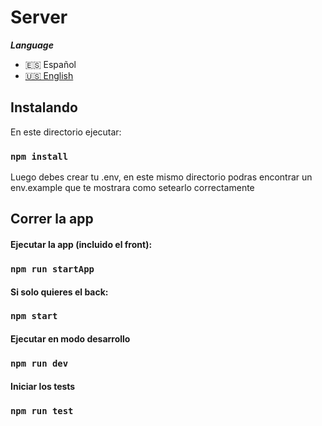 # Server

**_Language_**

- 🇪🇸 Español
- [🇺🇸 English](./README.en.md)

## Instalando

En este directorio ejecutar:

### `npm install`

Luego debes crear tu .env, en este mismo directorio podras encontrar un env.example que te mostrara como setearlo correctamente

## Correr la app

#### Ejecutar la app (incluido el front):

### `npm run startApp`

#### Si solo quieres el back:

### `npm start`

#### Ejecutar en modo desarrollo

### `npm run dev`

#### Iniciar los tests

### `npm run test`
